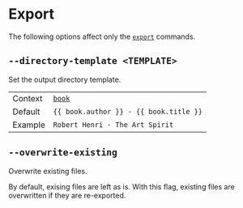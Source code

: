 # Export

The following options affect only the [`export`][export] commands.

## `--directory-template <TEMPLATE>`

Set the output directory template.

|         |                                        |
| ------- | -------------------------------------- |
| Context | [`book`][book]                         |
| Default | `{{ book.author }} - {{ book.title }}` |
| Example | `Robert Henri - The Art Spirit`        |

## `--overwrite-existing`

Overwrite existing files.

By default, exising files are left as is. With this flag, existing files are
overwritten if they are re-exported.

[book]: ../01-templates/06-01-book.md
[export]: ./01-commands.md#export
